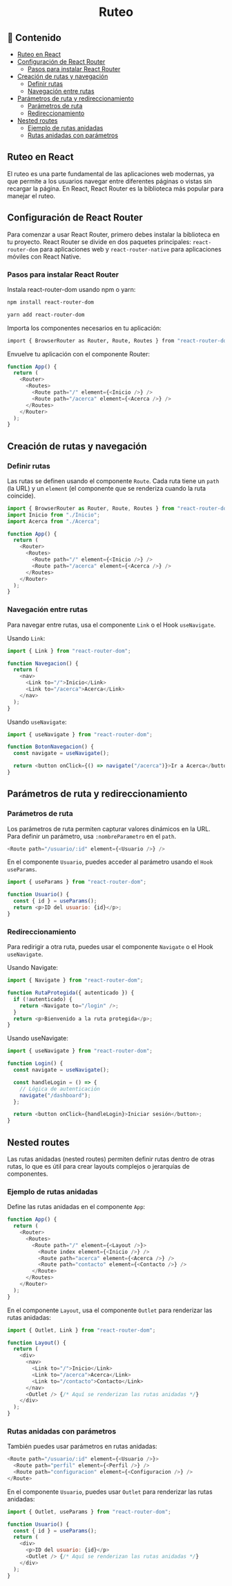 <h1 align="center">Ruteo</h1>

<h2>📑 Contenido</h2>

- [Ruteo en React](#ruteo-en-react)
- [Configuración de React Router](#configuración-de-react-router)
  - [Pasos para instalar React Router](#pasos-para-instalar-react-router)
- [Creación de rutas y navegación](#creación-de-rutas-y-navegación)
  - [Definir rutas](#definir-rutas)
  - [Navegación entre rutas](#navegación-entre-rutas)
- [Parámetros de ruta y redireccionamiento](#parámetros-de-ruta-y-redireccionamiento)
  - [Parámetros de ruta](#parámetros-de-ruta)
  - [Redireccionamiento](#redireccionamiento)
- [Nested routes](#nested-routes)
  - [Ejemplo de rutas anidadas](#ejemplo-de-rutas-anidadas)
  - [Rutas anidadas con parámetros](#rutas-anidadas-con-parámetros)

## Ruteo en React

El ruteo es una parte fundamental de las aplicaciones web modernas, ya que permite a los usuarios navegar entre diferentes páginas o vistas sin recargar la página. En React, React Router es la biblioteca más popular para manejar el ruteo.

## Configuración de React Router

Para comenzar a usar React Router, primero debes instalar la biblioteca en tu proyecto. React Router se divide en dos paquetes principales: `react-router-dom` para aplicaciones web y `react-router-native` para aplicaciones móviles con React Native.

### Pasos para instalar React Router

Instala react-router-dom usando npm o yarn:

```bash
npm install react-router-dom

yarn add react-router-dom
```

Importa los componentes necesarios en tu aplicación:

```bash
import { BrowserRouter as Router, Route, Routes } from "react-router-dom";
```

Envuelve tu aplicación con el componente Router:

```javascript
function App() {
  return (
    <Router>
      <Routes>
        <Route path="/" element={<Inicio />} />
        <Route path="/acerca" element={<Acerca />} />
      </Routes>
    </Router>
  );
}
```

## Creación de rutas y navegación

### Definir rutas

Las rutas se definen usando el componente `Route`. Cada ruta tiene un `path` (la URL) y un `element` (el componente que se renderiza cuando la ruta coincide).

```javascript
import { BrowserRouter as Router, Route, Routes } from "react-router-dom";
import Inicio from "./Inicio";
import Acerca from "./Acerca";

function App() {
  return (
    <Router>
      <Routes>
        <Route path="/" element={<Inicio />} />
        <Route path="/acerca" element={<Acerca />} />
      </Routes>
    </Router>
  );
}
```

### Navegación entre rutas

Para navegar entre rutas, usa el componente `Link` o el Hook `useNavigate`.

Usando `Link`:

```javascript
import { Link } from "react-router-dom";

function Navegacion() {
  return (
    <nav>
      <Link to="/">Inicio</Link>
      <Link to="/acerca">Acerca</Link>
    </nav>
  );
}
```

Usando `useNavigate`:

```javascript
import { useNavigate } from "react-router-dom";

function BotonNavegacion() {
  const navigate = useNavigate();

  return <button onClick={() => navigate("/acerca")}>Ir a Acerca</button>;
}
```

## Parámetros de ruta y redireccionamiento

### Parámetros de ruta

Los parámetros de ruta permiten capturar valores dinámicos en la URL. Para definir un parámetro, usa `:nombreParametro` en el `path`.

```javascript
<Route path="/usuario/:id" element={<Usuario />} />
```

En el componente `Usuario`, puedes acceder al parámetro usando el `Hook useParams`.

```javascript
import { useParams } from "react-router-dom";

function Usuario() {
  const { id } = useParams();
  return <p>ID del usuario: {id}</p>;
}
```

### Redireccionamiento

Para redirigir a otra ruta, puedes usar el componente `Navigate` o el Hook `useNavigate`.

Usando Navigate:

```javascript
import { Navigate } from "react-router-dom";

function RutaProtegida({ autenticado }) {
  if (!autenticado) {
    return <Navigate to="/login" />;
  }
  return <p>Bienvenido a la ruta protegida</p>;
}
```

Usando useNavigate:

```javascript
import { useNavigate } from "react-router-dom";

function Login() {
  const navigate = useNavigate();

  const handleLogin = () => {
    // Lógica de autenticación
    navigate("/dashboard");
  };

  return <button onClick={handleLogin}>Iniciar sesión</button>;
}
```

## Nested routes

Las rutas anidadas (nested routes) permiten definir rutas dentro de otras rutas, lo que es útil para crear layouts complejos o jerarquías de componentes.

### Ejemplo de rutas anidadas

Define las rutas anidadas en el componente `App`:

```javascript
function App() {
  return (
    <Router>
      <Routes>
        <Route path="/" element={<Layout />}>
          <Route index element={<Inicio />} />
          <Route path="acerca" element={<Acerca />} />
          <Route path="contacto" element={<Contacto />} />
        </Route>
      </Routes>
    </Router>
  );
}
```

En el componente `Layout`, usa el componente `Outlet` para renderizar las rutas anidadas:

```javascript
import { Outlet, Link } from "react-router-dom";

function Layout() {
  return (
    <div>
      <nav>
        <Link to="/">Inicio</Link>
        <Link to="/acerca">Acerca</Link>
        <Link to="/contacto">Contacto</Link>
      </nav>
      <Outlet /> {/* Aquí se renderizan las rutas anidadas */}
    </div>
  );
}
```

### Rutas anidadas con parámetros

También puedes usar parámetros en rutas anidadas:

```javascript
<Route path="/usuario/:id" element={<Usuario />}>
  <Route path="perfil" element={<Perfil />} />
  <Route path="configuracion" element={<Configuracion />} />
</Route>
```

En el componente `Usuario`, puedes usar `Outlet` para renderizar las rutas anidadas:

```javascript
import { Outlet, useParams } from "react-router-dom";

function Usuario() {
  const { id } = useParams();
  return (
    <div>
      <p>ID del usuario: {id}</p>
      <Outlet /> {/* Aquí se renderizan las rutas anidadas */}
    </div>
  );
}
```
